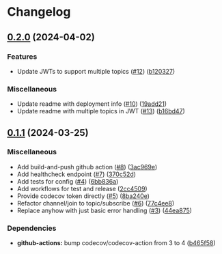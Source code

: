# Changelog

## [0.2.0](https://github.com/ikornaselur/notiflux/compare/v0.1.1...v0.2.0) (2024-04-02)


### Features

* Update JWTs to support multiple topics ([#12](https://github.com/ikornaselur/notiflux/issues/12)) ([b120327](https://github.com/ikornaselur/notiflux/commit/b120327c051f403574a118d8e27795cc38c9f410))


### Miscellaneous

* Update readme with deployment info ([#10](https://github.com/ikornaselur/notiflux/issues/10)) ([19add21](https://github.com/ikornaselur/notiflux/commit/19add212b357be08fdde8f575c8f74e79ed487bb))
* Update readme with multiple topics in JWT ([#13](https://github.com/ikornaselur/notiflux/issues/13)) ([b16bd47](https://github.com/ikornaselur/notiflux/commit/b16bd47321acbe36693ba3007258e1d1f258cb73))

## [0.1.1](https://github.com/ikornaselur/notiflux/compare/v0.1.0...v0.1.1) (2024-03-25)


### Miscellaneous

* Add build-and-push github action ([#8](https://github.com/ikornaselur/notiflux/issues/8)) ([3ac969e](https://github.com/ikornaselur/notiflux/commit/3ac969ebc3830b0429bb68ead5f59823a5b68663))
* Add healthcheck endpoint ([#7](https://github.com/ikornaselur/notiflux/issues/7)) ([370c52d](https://github.com/ikornaselur/notiflux/commit/370c52d16d3f7189599f731c308f2e509cd546b3))
* Add tests for config ([#4](https://github.com/ikornaselur/notiflux/issues/4)) ([6bb836a](https://github.com/ikornaselur/notiflux/commit/6bb836ab0439dafdd5fc5fa04d04802e8dbe5e91))
* Add workflows for test and release ([2cc4509](https://github.com/ikornaselur/notiflux/commit/2cc45098517ebafaf79cefd6416df96d4373d34e))
* Provide codecov token directly ([#5](https://github.com/ikornaselur/notiflux/issues/5)) ([8ba240e](https://github.com/ikornaselur/notiflux/commit/8ba240e0b0e0d7e7c5e714221c96316077f5982e))
* Refactor channel/join to topic/subscribe ([#6](https://github.com/ikornaselur/notiflux/issues/6)) ([77c4ee8](https://github.com/ikornaselur/notiflux/commit/77c4ee869277296c4b5148bd72931dafd38dbc43))
* Replace anyhow with just basic error handling ([#3](https://github.com/ikornaselur/notiflux/issues/3)) ([44ea875](https://github.com/ikornaselur/notiflux/commit/44ea875ae91a703a1541c4b43a8cf9dc2d2b7467))


### Dependencies

* **github-actions:** bump codecov/codecov-action from 3 to 4 ([b465f58](https://github.com/ikornaselur/notiflux/commit/b465f588e468b6f4c075dd4050db32b1fad8227a))
